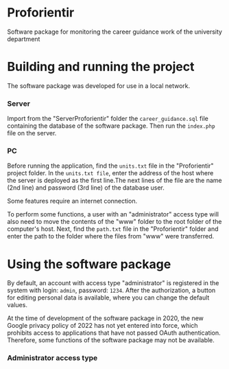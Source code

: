 # Proforientir
Software package for monitoring the career guidance work of the university department
# Building and running the project
The software package was developed for use in a local network.
### Server
Import from the "ServerProforientir" folder the ```career_guidance.sql``` file containing the database of the software package. Then run the ```index.php``` file on the server.
### PC
Before running the application, find the ```units.txt``` file in the "Proforientir" project folder. In the ```units.txt file```, enter the address of the host where the server is deployed as the first line.The next lines of the file are the name (2nd line) and password (3rd line) of the database user.

Some features require an internet connection.

To perform some functions, a user with an "administrator" access type will also need to move the contents of the "www" folder to the root folder of the computer's host. 
Next, find the ```path.txt``` file in the "Proforientir" folder and enter the path to the folder where the files from "www" were transferred.
# Using the software package
By default, an account with access type "administrator" is registered in the system with login: ```admin```, password: ```1234```. After the authorization, a button for editing personal data is available, where you can change the default values.

At the time of development of the software package in 2020, the new Google privacy policy of 2022 has not yet entered into force, which prohibits access to applications that have not passed OAuth authentication. Therefore, some functions of the software package may not be available.
### Administrator access type
[^-]: To add information about a new student, Internet access is required, since enrollment orders are downloaded from the university website.
[^-]: To edit materials for ongoing career guidance events, Internet access is required, since the files for career guidance events are stored on the GoogleDrive of the Proforientir system.
[^-]: To view the results of the student survey, you need access to the Internet and prior authorization in the Google Drive of the Proforientir system.
[^-]: Internet access is required to update information on the labor market, as data is collected from open job sites.



